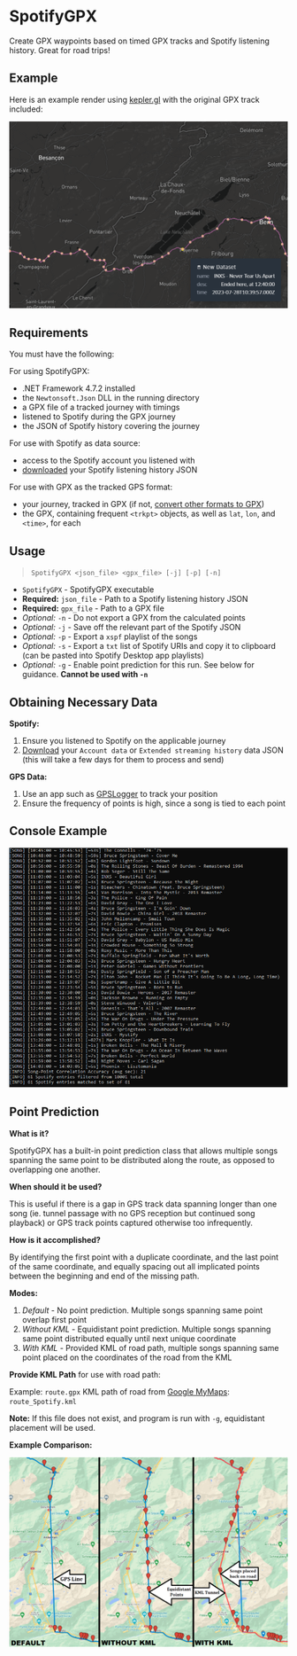 ﻿# SpotifyGPX

Create GPX waypoints based on timed GPX tracks and Spotify listening history. Great for road trips!

## Example

Here is an example render using [kepler.gl](https://github.com/keplergl/kepler.gl) with the original GPX track included:

![image](Example.png)

## Requirements

You must have the following:

For using SpotifyGPX:
 - .NET Framework 4.7.2 installed
 - the `Newtonsoft.Json` DLL in the running directory
 - a GPX file of a tracked journey with timings
 - listened to Spotify during the GPX journey
 - the JSON of Spotify history covering the journey

For use with Spotify as data source:
 - access to the Spotify account you listened with
 - [downloaded](https://www.spotify.com/account/privacy/) your Spotify listening history JSON

For use with GPX as the tracked GPS format:
 - your journey, tracked in GPX (if not, [convert other formats to GPX](https://www.gpsvisualizer.com/convert_input))
 - the GPX, containing frequent `<trkpt>` objects, as well as `lat`, `lon`, and `<time>`, for each

## Usage

> `SpotifyGPX <json_file> <gpx_file> [-j] [-p] [-n]`

 - `SpotifyGPX` - SpotifyGPX executable
 - **Required:** `json_file` - Path to a Spotify listening history JSON
 - **Required:** `gpx_file` - Path to a GPX file
 - *Optional:* `-n` - Do not export a GPX from the calculated points
 - *Optional:* `-j` - Save off the relevant part of the Spotify JSON
 - *Optional:* `-p` - Export a `xspf` playlist of the songs
 - *Optional:* `-s` - Export a `txt` list of Spotify URIs and copy it to clipboard (can be pasted into Spotify Desktop app playlists)
 - *Optional:* `-g` - Enable point prediction for this run. See below for guidance. **Cannot be used with `-n`**

## Obtaining Necessary Data

**Spotify:**
 1. Ensure you listened to Spotify on the applicable journey
 2. [Download](https://www.spotify.com/account/privacy/) your `Account data` or `Extended streaming history` data JSON (this will take a few days for them to process and send)

**GPS Data:**
 1. Use an app such as [GPSLogger](https://github.com/mendhak/gpslogger) to track your position
 2. Ensure the frequency of points is high, since a song is tied to each point

## Console Example

![image](Console.PNG)

## Point Prediction

**What is it?**

SpotifyGPX has a built-in point prediction class that allows multiple songs spanning the same point to be distributed along the route, as opposed to overlapping one another.

**When should it be used?**

This is useful if there is a gap in GPS track data spanning longer than one song (ie. tunnel passage with no GPS reception but continued song playback) or GPS track points captured otherwise too infrequently.

**How is it accomplished?**

By identifying the first point with a duplicate coordinate, and the last point of the same coordinate, and equally spacing out all implicated points between the beginning and end of the missing path.

**Modes:**
 1. *Default* - No point prediction. Multiple songs spanning same point overlap first point
 2. *Without KML* - Equidistant point prediction. Multiple songs spanning same point distributed equally until next unique coordinate
 3. *With KML* - Provided KML of road path, multiple songs spanning same point placed on the coordinates of the road from the KML

**Provide KML Path** for use with road path:

Example: `route.gpx`
KML path of road from [Google MyMaps](https://www.google.com/mymaps): `route_Spotify.kml`

**Note:** If this file does not exist, and program is run with `-g`, equidistant placement will be used.

**Example Comparison:**

![image](PointPrediction.png)